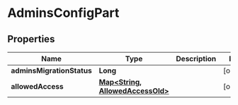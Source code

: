 

# AdminsConfigPart


## Properties

| Name | Type | Description | Notes |
|------------ | ------------- | ------------- | -------------|
|**adminsMigrationStatus** | **Long** |  |  [optional] |
|**allowedAccess** | [**Map&lt;String, AllowedAccessOld&gt;**](AllowedAccessOld.md) |  |  [optional] |




